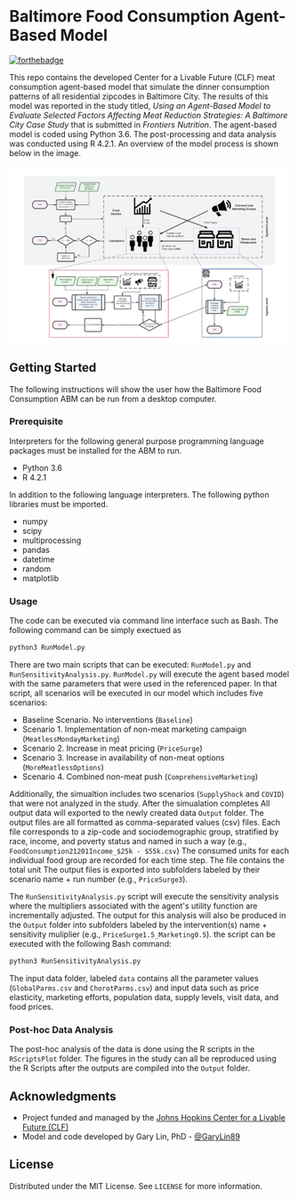 # Baltimore Food Consumption Agent-Based Model

[![forthebadge](https://forthebadge.com/images/badges/made-with-python.svg)](https://www.python.org/downloads/release/python-360/)

This repo contains the developed Center for a Livable Future (CLF) meat consumption agent-based model that simulate the dinner consumption patterns of all residential zipcodes in Baltimore City. The results of this model was reported in the study titled, *Using an Agent-Based Model to Evaluate Selected Factors Affecting Meat Reduction Strategies: A Baltimore City Case Study* that is submitted in *Frontiers Nutrition*. The agent-based model is coded using Python 3.6. The post-processing and data analysis was conducted using R 4.2.1. An overview of the model process is shown below in the image.

![Overivew](Figure1.png)


## Getting Started
The following instructions will show the user how the Baltimore Food Consumption ABM can be run from a desktop computer.

### Prerequisite
Interpreters for the following general purpose programming language packages must be installed for the ABM to run.
* Python 3.6
* R 4.2.1

In addition to the following language interpreters. The following python libraries must be imported.
- numpy
- scipy
- multiprocessing
- pandas
- datetime
- random
- matplotlib

### Usage
The code can be executed via command line interface such as Bash. The following command can be simply exectued as
```sh
python3 RunModel.py
```
There are two main scripts that can be executed: `RunModel.py` and `RunSensitivityAnalysis.py`. `RunModel.py` will execute the agent based model with the same parameters that were used in the referenced paper. In that script, all scenarios will be executed in our model which includes five scenarios:

* Baseline Scenario. No interventions (`Baseline`)
* Scenario 1. Implementation of non-meat marketing campaign (`MeatlessMondayMarketing`)
* Scenario 2. Increase in meat pricing (`PriceSurge`)
* Scenario 3. Increase in availability of non-meat options (`MoreMeatlessOptions`)
* Scenario 4. Combined non-meat push (`ComprehensiveMarketing`)

Additionally, the simualtion includes two scenarios (`SupplyShock` and `COVID`) that were not analyzed in the study. After the simualation completes All output data will exported to the newly created data ``Output`` folder. The output files are all formatted as comma-separated values (csv) files. Each file corresponds to a zip-code and sociodemographic group, stratified by race, income, and poverty status and named in such a way (e.g., `FoodConsumption21201Income_$25k - $55k.csv`) The consumed units for each individual food group are recorded for each time step. The file contains the total unit The output files is exported into subfolders labeled by their scenario name + run number (e.g., `PriceSurge3`).

The `RunSensitivityAnalysis.py` script will execute the sensitivity analysis where the multipliers associated with the agent's utility function are incrementally adjusted. The output for this analysis will also be produced in the `Output` folder into subfolders labeled by the intervention(s) name + sensitivity muliplier (e.g., `PriceSurge1.5_Marketing0.5`). the script can be executed with the following Bash command:

```sh
python3 RunSensitivityAnalysis.py
```

The input data folder, labeled `data` contains all the parameter values (`GlobalParms.csv` and `ChorotParms.csv`) and input data such as price elasticity, marketing efforts, population data, supply levels, visit data, and food prices.

### Post-hoc Data Analysis
The post-hoc analysis of the data is done using the R scripts in the `RScriptsPlot` folder. The figures in the study can all be reproduced using the R Scripts after the outputs are compiled into the `Output` folder.

## Acknowledgments
* Project funded and managed by the [Johns Hopkins Center for a Livable Future (CLF)](https://clf.jhsph.edu/)
* Model and code developed by Gary Lin, PhD - [@GaryLin89](https://twitter.com/garylin89)

## License
Distributed under the MIT License. See ``LICENSE`` for more information.
